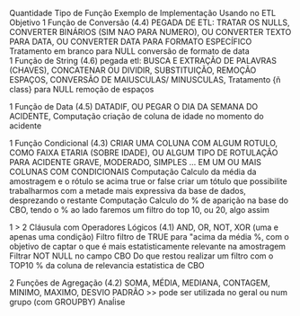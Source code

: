 
Quantidade	Tipo de Função	Exemplo de Implementação	Usando no ETL			Objetivo
1	Função de Conversão (4.4)	PEGADA DE ETL: TRATAR OS NULLS, CONVERTER BINÁRIOS (SIM NAO PARA NUMERO), OU CONVERTER TEXTO PARA DATA, OU CONVERTER DATA PARA FORMATO ESPECÍFICO	Tratamento	em branco para NULL	conversão de formato de data	
1	Função de String (4.6)	pegada etl: BUSCA E EXTRAÇÃO DE PALAVRAS (CHAVES), CONCATENAR OU DIVIDIR, SUBSTITUIÇÃO, REMOÇÃO ESPAÇOS, CONVERSÃO DE MAIUSCULAS/ MINUSCULAS,	Tratamento	{ñ class} para NULL	remoção de espaços	
						
1	Função de Data (4.5)	DATADIF, OU PEGAR O DIA DA SEMANA DO ACIDENTE, 	Computação	criação de coluna de idade no momento do acidente		
						
1	Função Condicional (4.3)	CRIAR UMA COLUNA COM ALGUM ROTULO, COMO FAIXA ETARIA (SOBRE IDADE), OU ALGUM TIPO DE ROTULAÇÃO PARA ACIDENTE GRAVE, MODERADO, SIMPLES ... EM UM OU MAIS COLUNAS COM CONDICIONAIS	Computação	Calculo da média da amostragem e o rótulo se acima true or false		criar um tótulo que possibilite trabalharmos com a metade mais expressiva da base de dados, desprezando o restante
			Computação	Calculo do % de aparição na base do CBO, tendo o % ao lado		faremos um filtro do top 10, ou 20, algo assim
						
1 > 2	Cláusula com Operadores Lógicos (4.1)	AND, OR, NOT, XOR (uma e apenas uma condição)	Filtro	filtro de TRUE para "acima da média %, com o objetivo de captar o que é mais estatisticamente relevante na amostragem	Filtrar NOT NULL no campo CBO	Do que restou realizar um filtro com o TOP10 % da coluna de relevancia estatistica de CBO
						
2	Funções de Agregação (4.2)	SOMA, MÉDIA, MEDIANA, CONTAGEM, MINIMO, MAXIMO, DESVIO PADRÃO >> pode ser utilizada no geral ou num grupo (com GROUPBY)	Anaĺise			